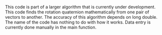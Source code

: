 This code is part of a larger algorithm that is currently under development. This code finds the rotation quaternion mathematically from one pair of vectors to another. The accuracy of this algorithm depends on long double. The name of the code has nothing to do with how it works. Data entry is currently done manually in the main function.
